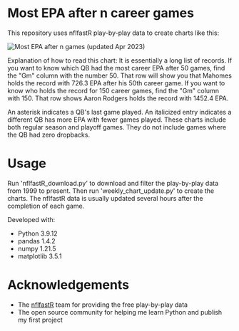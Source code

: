 # Most EPA after n career games

This repository uses nflfastR play-by-play data to create charts like this:

![Most EPA after n games (updated Apr 2023)](https://i.imgur.com/yRMx3Vv.png)

Explanation of how to read this chart: It is essentially a long list of records. If you want to know which QB had the most career EPA after 50 games, find the "Gm" column with the number 50. That row will show you that Mahomes holds the record with 726.3 EPA after his 50th career game. If you want to know who holds the record for 150 career games, find the "Gm" column with 150. That row shows Aaron Rodgers holds the record with 1452.4 EPA.

An asterisk indicates a QB's last game played. An italicized entry indicates a different QB has more EPA with fewer games played. These charts include both regular season and playoff games. They do not include games where the QB had zero dropbacks.

# Usage
Run 'nflfastR_download.py' to download and filter the play-by-play data from 1999 to present. Then run 'weekly_chart_update.py' to create the charts. The nflfastR data is usually updated several hours after the completion of each game.

Developed with:
- Python 3.9.12
- pandas 1.4.2
- numpy 1.21.5
- matplotlib 3.5.1

# Acknowledgements
- The [nflfastR](https://www.nflfastr.com/) team for providing the free play-by-play data
- The open source community for helping me learn Python and publish my first project
